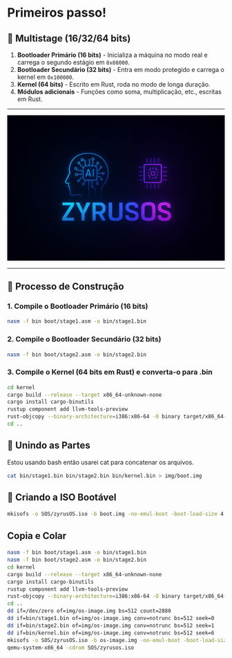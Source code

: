 # Primeiros passo!

## 🧠 Multistage (16/32/64 bits)

1. **Bootloader Primário (16 bits)** - Inicializa a máquina no modo real e carrega o segundo estágio em `0x08000`.
2. **Bootloader Secundário (32 bits)** - Entra em modo protegido e carrega o kernel em `0x100000`.
3. **Kernel (64 bits)** - Escrito em Rust, roda no modo de longa duração.
4. **Módulos adicionais** - Funções como soma, multiplicação, etc., escritas em Rust.

---


<p align="center">
  <img src="./.github/ZyrusOS.png">
</p>


---

## 🚀 Processo de Construção

### 1. Compile o Bootloader Primário (16 bits)

```bash
nasm -f bin boot/stage1.asm -o bin/stage1.bin
```

### 2. Compile o Bootloader Secundário (32 bits)

```bash
nasm -f bin boot/stage2.asm -o bin/stage2.bin
```

### 3. Compile o Kernel (64 bits em Rust) e converta-o para .bin

```bash
cd kernel
cargo build --release --target x86_64-unknown-none
cargo install cargo-binutils
rustup component add llvm-tools-preview
rust-objcopy --binary-architecture=i386:x86-64 -O binary target/x86_64-unknown-none/release/kernel ../bin/kernel.bin
cd ..
```

## 🔗 Unindo as Partes 

Estou usando bash então usarei cat para concatenar os arquivos.

```bash
cat bin/stage1.bin bin/stage2.bin bin/kernel.bin > img/boot.img
```

## 📀 Criando a ISO Bootável

```bash
mkisofs -o SOS/zyrusOS.iso -b boot.img -no-emul-boot -boot-load-size 4 -boot-info-table img/
```

## Copia e Colar
```bash
nasm -f bin boot/stage1.asm -o bin/stage1.bin
nasm -f bin boot/stage2.asm -o bin/stage2.bin
cd kernel
cargo build --release --target x86_64-unknown-none
cargo install cargo-binutils
rustup component add llvm-tools-preview
rust-objcopy --binary-architecture=i386:x86-64 -O binary target/x86_64-unknown-none/release/kernel ../bin/kernel.bin
cd ..
dd if=/dev/zero of=img/os-image.img bs=512 count=2880
dd if=bin/stage1.bin of=img/os-image.img conv=notrunc bs=512 seek=0
dd if=bin/stage2.bin of=img/os-image.img conv=notrunc bs=512 seek=1
dd if=bin/kernel.bin of=img/os-image.img conv=notrunc bs=512 seek=6
mkisofs -o SOS/zyrusOS.iso -b os-image.img -no-emul-boot -boot-load-size 4 -boot-info-table img/
qemu-system-x86_64 -cdrom SOS/zyrusos.iso
```